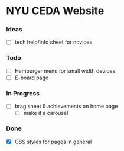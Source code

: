 # NYU CEDA Website

### Ideas

- [ ] tech help/info sheet for novices

### Todo

- [ ] Hamburger menu for small width devices
- [ ] E-board page

### In Progress

- [ ] brag sheet & achievements on home page
  - [ ] make it a carousel

### Done

- [x] CSS styles for pages in general
